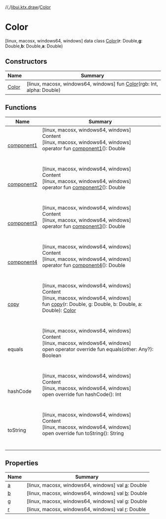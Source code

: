 //[.](../../index.md)/[libui.ktx.draw](../index.md)/[Color](index.md)



# Color  
 [linux, macosx, windows64, windows] data class [Color](index.md)(**r**: Double,**g**: Double,**b**: Double,**a**: Double)   


## Constructors  
  
|  Name|  Summary| 
|---|---|
| [Color](-color.md)|  [linux, macosx, windows64, windows] fun [Color](-color.md)(rgb: Int, alpha: Double)   <br>


## Functions  
  
|  Name|  Summary| 
|---|---|
| [component1](component1.md)| [linux, macosx, windows64, windows]  <br>Content  <br>[linux, macosx, windows64, windows]  <br>operator fun [component1](component1.md)(): Double  <br><br><br>
| [component2](component2.md)| [linux, macosx, windows64, windows]  <br>Content  <br>[linux, macosx, windows64, windows]  <br>operator fun [component2](component2.md)(): Double  <br><br><br>
| [component3](component3.md)| [linux, macosx, windows64, windows]  <br>Content  <br>[linux, macosx, windows64, windows]  <br>operator fun [component3](component3.md)(): Double  <br><br><br>
| [component4](component4.md)| [linux, macosx, windows64, windows]  <br>Content  <br>[linux, macosx, windows64, windows]  <br>operator fun [component4](component4.md)(): Double  <br><br><br>
| [copy](copy.md)| [linux, macosx, windows64, windows]  <br>Content  <br>[linux, macosx, windows64, windows]  <br>fun [copy](copy.md)(r: Double, g: Double, b: Double, a: Double): [Color](index.md)  <br><br><br>
| equals| [linux, macosx, windows64, windows]  <br>Content  <br>[linux, macosx, windows64, windows]  <br>open operator override fun equals(other: Any?): Boolean  <br><br><br>
| hashCode| [linux, macosx, windows64, windows]  <br>Content  <br>[linux, macosx, windows64, windows]  <br>open override fun hashCode(): Int  <br><br><br>
| toString| [linux, macosx, windows64, windows]  <br>Content  <br>[linux, macosx, windows64, windows]  <br>open override fun toString(): String  <br><br><br>


## Properties  
  
|  Name|  Summary| 
|---|---|
| [a](index.md#libui.ktx.draw/Color/a/#/PointingToDeclaration/)|  [linux, macosx, windows64, windows] val [a](index.md#libui.ktx.draw/Color/a/#/PointingToDeclaration/): Double   <br>
| [b](index.md#libui.ktx.draw/Color/b/#/PointingToDeclaration/)|  [linux, macosx, windows64, windows] val [b](index.md#libui.ktx.draw/Color/b/#/PointingToDeclaration/): Double   <br>
| [g](index.md#libui.ktx.draw/Color/g/#/PointingToDeclaration/)|  [linux, macosx, windows64, windows] val [g](index.md#libui.ktx.draw/Color/g/#/PointingToDeclaration/): Double   <br>
| [r](index.md#libui.ktx.draw/Color/r/#/PointingToDeclaration/)|  [linux, macosx, windows64, windows] val [r](index.md#libui.ktx.draw/Color/r/#/PointingToDeclaration/): Double   <br>

